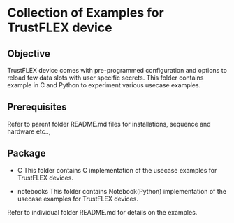 # Collection of Examples for TrustFLEX device

## Objective
TrustFLEX device comes with pre-programmed configuration and options to reload few data slots with user specific secrets. This folder contains example in C and Python to experiment various usecase examples.

## Prerequisites
Refer to parent folder README.md files for installations, sequence and hardware etc..,

## Package
 - C
 This folder contains C implementation of the usecase examples for TrustFLEX devices.

 - notebooks
 This folder contains Notebook(Python) implementation of the usecase examples for TrustFLEX devices.

Refer to individual folder README.md for details on the examples.
